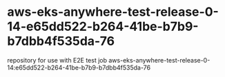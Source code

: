 # aws-eks-anywhere-test-release-0-14-e65dd522-b264-41be-b7b9-b7dbb4f535da-76
repository for use with E2E test job aws-eks-anywhere-test-release-0-14:e65dd522-b264-41be-b7b9-b7dbb4f535da-76
